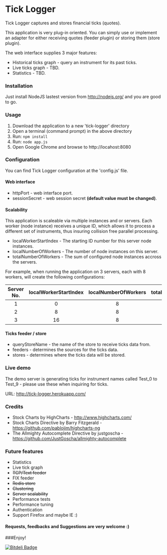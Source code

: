 Tick Logger
===

Tick Logger captures and stores financial ticks (quotes).

This application is very plug-in oriented. You can simply use or implement an adapter for either receiving quotes (feeder plugin) or storing them (store plugin).

The web interface supplies 3 major features:
  - Historical ticks graph - query an instrument for its past ticks.
  - Live ticks graph - TBD.
  - Statistics - TBD.

### Installation

Just install NodeJS lastest version from http://nodejs.org/ and you are good to go.

### Usage

1. Download the application to a new 'tick-logger' directory
2. Open a terminal (command prompt) in the above directory
3. Run: `npm install`
4. Run: `node app.js`
5. Open Google Chrome and browse to http://locahost:8080

### Configuration

You can find Tick Logger configuration at the 'config.js' file.

#### Web interface

  - httpPort - web interface port.
  - sessionSecret - web session secret **(default value must be changed)**.

#### Scalability

This application is scaleable via multiple instances and or servers. Each worker (node instance) receives a unique ID, which allows it to process a different set of instruments, thus insuring collision free parallel processing.

  - localWorkerStartIndex - The starting ID number for this server node instances.
  - localNumberOfWorkers - The number of node instances on this server.
  - totalNumberOfWorkers - The sum of configured node instances accross the servers.

For example, when running the application on 3 servers, each with 8 workers, will create the following configurations:

| Server No. | localWorkerStartIndex|localNumberOfWorkers|totalNumberOfWorkers|
|:----------:|:--------------------:|:------------------:|:------------------:|
| 1          | 0                    | 8                  | 24                 |
| 2          | 8                    | 8                  | 24                 |
| 3          | 16                   | 8                  | 24                 |

#### Ticks feeder / store

  - queryStoreName - the name of the store to receive ticks data from.
  - feeders - determines the sources for the ticks data.
  - stores - determines where the ticks data will be stored.


### Live demo

The demo server is generating ticks for instrument names called Test_0 to Test_9 - please use these when inquiring for ticks.

URL: http://tick-logger.herokuapp.com/


### Credits

- Stock Charts by HighCharts - http://www.highcharts.com/
- Stock Charts Directive by Barry Fitzgerald - https://github.com/pablojim/highcharts-ng
- The Allmighty Autocomplete Directive by justgoscha - https://github.com/JustGoscha/allmighty-autocomplete


### Future features

- Statistics
- Live tick graph
- ~~TCP/Text feeder~~
- FIX feeder
- ~~Redis store~~
- ~~Clustering~~
- ~~Server scalability~~
- Performance tests
- Performance tuning
- Authentication
- Support Firefox and maybe IE :)

#### Requests, feedbacks and Suggestions are very welcome :)

###Enjoy!


[![Bitdeli Badge](https://d2weczhvl823v0.cloudfront.net/eranbetzalel/tick-logger/trend.png)](https://bitdeli.com/free "Bitdeli Badge")
